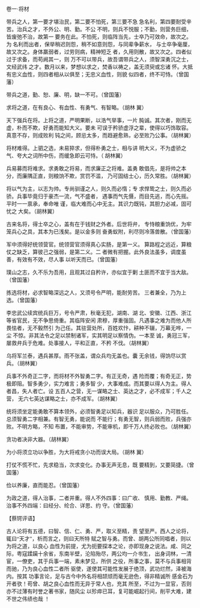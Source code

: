 <font face=微软雅黑>
    
卷一·将材
 
 带兵之人，第一要才堪治民，第二要不怕死，第三要不急
急名利，第四要耐受辛苦。治兵之才，不外公、明、勤。不公
不明，则兵不悦服；不勤，则营务巨细，皆废弛不治，故第一
要务在此。不怕死，则临阵当先，士卒乃可效命，故次之。为
名利而出者，保举稍迟则怨，稍不如意则怨，与同辈争薪水，
与士卒争毫厘，故又次之。身体羸弱者，过劳则病，精神短乏
者，久用则散，故又次之。四者似过于求备，而苟阙其一，则
万不可以带兵，故吾谓带兵之人，须智深勇沉之士，文经武纬
之才。数月以来，梦想以求之，焚香以祷之，盖无须臾或忘诸
怀。大抵有忠义血性，则四者相从以俱至；无忠义血性，则貌
似四者，终不可恃。（曾国藩）
 
 带兵之道，勤、恕、廉、明，缺一不可。（曾国藩）
 
 求将之道，在有良心、有血性、有勇气、有智略。（胡林
翼）
 
 天下强兵在将。上将之道，严明果断，以浩气举事，一片
肫诚。其次者，刚而无虚，朴而不欺，好勇而能知大义。要未
可误于矜骄虚浮之辈，使得以巧饰取容。真意不存，则成败利
钝之间，顾忌太多，而趋避愈熟，必至败乃公事。（胡林翼）
 
 将材难得。上驷之选，未易猝求，但得朴勇之士，相与讲
明大义，不为虚骄之气、夸大之词所中伤，而缓急即云可恃。（
胡林翼）
 
 兵易募而将难求。求勇敢之将易，而求廉正之将难。盖勇
敢倡先，是将帅之本分，而廉隅正直，则粮饷不欺，赏罚不滥，
乃可固结士心，历久常胜。（胡林翼）
 
 将以气为主，以志为帅。专尚驯谨之人，则久而必惰；专
求悍鸷之士，则久而必骄。兵事毕竟归于豪杰一流，气不盛者，
遇事而气先慑，而目先逃，而心先摇。平时一一禀承，奉命唯
谨，临大难而心中无主。其识力既钝，其胆力必减，固可忧之
大矣。（胡林翼）
 
 古来名将，得士卒之心，盖有在于钱财之外者。后世将弁，
专恃粮重饷优，为牢笼兵心之具，其本为已浅矣。是以金多则
奋勇蚁附，利尽则冷落兽散。（曾国藩）
 
 军中须得好统领营官。统领营官须得真心实肠，是第一义。
算路程之远近，算粮仗之缺乏，算彼己之强弱，是第二义。二
者微有把握。此外良法虽多，调度虽善，有效有不效，尽人事
以听天而已。（曾国藩）
 
 璞山之志，久不乐为吾用，且观其过自矜许，亦似宜于剿
土匪而不宜于当大敌。（曾国藩）
 
 拣选将材，必求智略深远之人，又须号令严明，能耐劳苦。
三者兼全，乃为上选。（曾国藩）
 
 李忠武公续宾统兵巨万，号令严肃，秋毫无犯，湖南、湖
北、安徽、江西、浙江等省官民，无不争思倚重。其临阵安闲
肃穆，厚重强固。凡遇事之难为而他人所畏怯者，无不毅然引
为己任。其驻营处所，百姓欢忭，耕种不辍，万幕无哗，一尘
不惊。非其法令之足以禁制诸军，实其明足以察情伪。一本至
诚，勇冠三军，屡救弁兵于危难。处事接人，平和正直，不矜
不伐。（胡林翼）
 
 乌将军兰泰，遇兵甚厚。雨不张盖，谓众兵均无盖也。囊
无余钱，得饷尽以赏兵。（胡林翼）
 
 兵事不外奇正二字，而将材不外智勇二字。有正无奇，遇
险而覆；有奇无正，势极即阻。智多勇少，实力难言；勇多智
少，大事难成。而其要以得人为主。得人者昌，失人者亡。设
五百人之营，无一谋略之士、英达之才，必不成军；千人之营，
无六七英达谋略之士，亦不成军。（胡林翼）
 
 统将须坐定能勇敢不算本领外，必须智勇足以知兵，器识
足以服众，乃可胜任。总须智勇二字相兼。有智无勇，能说而
不能行；有勇无智，则兵弱而败，兵强亦败。不明方略，不知
布置，不能审势，不能审机，即千万人终必败也。（胡林翼）
 
 贪功者决非大器。（胡林翼）
 
 为小将须立功以争胜，为大将戒贪小功而误大局。（胡林
翼）
 
 打仗不慌不忙，先求稳当，次求变化。办事无声无息，既
要精到，又要简捷。（曾国藩）
 
 俭以养廉，直而能忍。（曾国藩）
 
 为政之道，得人治事，二者并重。得人不外四事：曰广收、
慎用、勤教、严绳。治事不外四端：曰经分、纶合、详思、约
守。（曾国藩）
 
 【蔡锷评语】
 
 古人论将有五德，曰智、信、仁、勇、严，取义至精，责
望至严。西人之论将，辄曰“天才”，析而言之，则曰天所特
赋之智与勇。而曾、胡两公所同唱者，则以为将之道，以良心
血性为前提，尤为扼要探本之论，亦即现身之说法。咸、同之
际，粤寇蹂躏十余省，东南半壁，沦陷殆尽，两公均一介书生，
出身词林，一清宦，一僚吏，其于兵事一端，素未梦见，所供
之役，所事之事，莫不与兵事相背而驰，乃为良心血性二者所
驱使，遂使其可能性发展于绝顶，武功烂然，泽被海内。按其
功事言论，足与古今中外名将相颉颃而毫无逊色，得非精诚所
感金石为开者欤！苟曾、胡之良心血性而无异于常人也，充其
所至，不过为一显官，否则亦不过薄有时誉之著书家，随风尘
以殄瘁已耳，复可能崛起行间，削平大难，建不世之伟绩也哉
！

    
</font>